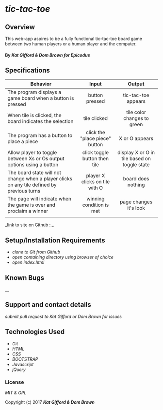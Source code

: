 # _tic-tac-toe_

## Overview

This web-app aspires to be a fully functional tic-tac-toe board game between two human players or a human player and the computer.

#### By _**Kat Gifford & Dom Brown for Epicodus**_

## Specifications

| Behavior | Input | Output |
|----------|:-----:|:------:|
| The program displays a game board when a button is pressed | button pressed | tic-tac-toe appears |
| When tile is clicked, the board indicates the selection | tile clicked | tile color changes to green |
| The program has a button to place a piece  | click the "place piece" button | X or O appears |
| Allow player to toggle between Xs or Os output options using a button | click toggle button then tile | display X or O in tile based on toggle state |
| The board state will not change when a player clicks on any tile defined by previous turns | player X clicks on tile with O | board does nothing |
| The page will indicate when the game is over and proclaim a winner | winning condition is met | page changes it's look |
|  |  |  |

_link to site on Github : _

## Setup/Installation Requirements

* _clone to Git from Github_
* _open containing directory using browser of choice_
* _open index.html_

## Known Bugs

__

## Support and contact details

_submit pull request to Kat Gifford or Dom Brown for issues_

## Technologies Used

* _Git_
* _HTML_
* _CSS_
* _BOOTSTRAP_
* _Javascript_
* _jQuery_

### License

*MIT & GPL*

Copyright (c) 2017 **_Kat Gifford & Dom Brown_**
